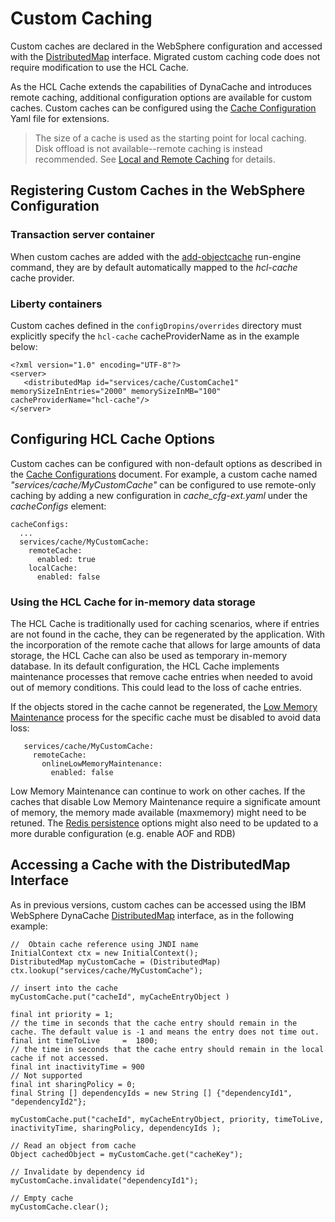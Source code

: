 # Custom Caching 

Custom caches are declared in the WebSphere configuration and accessed with the [DistributedMap](https://www.ibm.com/docs/api/v1/content/SSEQTJ_8.5.5/com.ibm.websphere.javadoc.doc/web/apidocs/com/ibm/websphere/cache/DistributedMap.html) interface. Migrated custom caching code does not require modification to use the HCL Cache. 

As the HCL Cache extends the capabilities of DynaCache and introduces remote caching, additional configuration options are available for custom caches. Custom caches can be configured using the [Cache Configuration](CacheConfiguration.md) Yaml file for extensions.

> The size of a cache is used as the starting point for local caching. Disk offload is not available--remote caching is instead recommended. See
> [Local and Remote Caching](LocalAndRemoteCaching.md) for details.

## Registering Custom Caches in the WebSphere Configuration

### Transaction server container
When custom caches are added with the [add-objectcache](https://help.hcltechsw.com/commerce/9.1.0/developer/refs/rre_transaction.html) run-engine command, they are by default automatically mapped to the *hcl-cache* cache provider.

### Liberty containers
Custom caches defined in the `configDropins/overrides` directory must explicitly specify the `hcl-cache` cacheProviderName as in the example below:

```
<?xml version="1.0" encoding="UTF-8"?>
<server>
   <distributedMap id="services/cache/CustomCache1" memorySizeInEntries="2000" memorySizeInMB="100" cacheProviderName="hcl-cache"/>
</server>
```

## Configuring HCL Cache Options

Custom caches can be configured with non-default options as described in the [Cache Configurations](CacheConfiguration.md) document. For example, a custom cache named 
*"services/cache/MyCustomCache"* can be configured to use remote-only caching by adding a new configuration in *cache_cfg-ext.yaml* under the *cacheConfigs* element:

```
cacheConfigs:
  ...
  services/cache/MyCustomCache:
    remoteCache:
      enabled: true  
    localCache:
      enabled: false
```

### Using the HCL Cache for in-memory data storage

The HCL Cache is traditionally used for caching scenarios, where if entries are not found in the cache, they can be regenerated by the application.
With the incorporation of the remote cache that allows for large amounts of data storage, the HCL Cache can also be used as temporary in-memory database.
In its default configuration, the HCL Cache implements maintenance processes that remove cache entries when needed to avoid out of memory conditions. This could lead to the loss of cache entries. 

If the objects stored in the cache cannot be regenerated, the [Low Memory Maintenance](HCLCacheMaintenance.md) process for the specific cache must 
be disabled to avoid data loss:

```
   services/cache/MyCustomCache:
     remoteCache:
       onlineLowMemoryMaintenance:
         enabled: false
```

Low Memory Maintenance can continue to work on other caches. If the caches that disable Low Memory Maintenance require a significate amount of memory,
the memory made available (maxmemory) might need to be retuned. The [Redis persistence](RedisServer.md) options might also need to be updated to a more durable configuration (e.g. enable AOF and RDB)

## Accessing a Cache with the DistributedMap Interface

As in previous versions, custom caches can be accessed using the IBM WebSphere DynaCache  [DistributedMap](https://www.ibm.com/docs/api/v1/content/SSEQTJ_8.5.5/com.ibm.websphere.javadoc.doc/web/apidocs/com/ibm/websphere/cache/DistributedMap.html) interface, as in the following example:

```
//  Obtain cache reference using JNDI name
InitialContext ctx = new InitialContext();
DistributedMap myCustomCache = (DistributedMap) 
ctx.lookup("services/cache/MyCustomCache");

// insert into the cache
myCustomCache.put("cacheId", myCacheEntryObject )

final int priority = 1;
// the time in seconds that the cache entry should remain in the cache. The default value is -1 and means the entry does not time out.
final int timeToLive     =  1800;
// the time in seconds that the cache entry should remain in the local cache if not accessed.
final int inactivityTime = 900
// Not supported
final int sharingPolicy = 0;
final String [] dependencyIds = new String [] {"dependencyId1", "dependencyId2"};

myCustomCache.put("cacheId", myCacheEntryObject, priority, timeToLive, inactivityTime, sharingPolicy, dependencyIds );

// Read an object from cache
Object cachedObject = myCustomCache.get("cacheKey");

// Invalidate by dependency id
myCustomCache.invalidate("dependencyId1");

// Empty cache
myCustomCache.clear();

```
